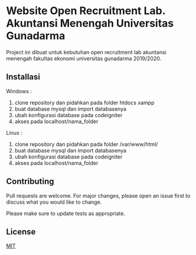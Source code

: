 # Website Open Recruitment Lab. Akuntansi Menengah Universitas Gunadarma

Project ini dibuat untuk kebutuhan open recruitment lab akuntansi menengah fakultas ekonomi universitas gunadarma 2019/2020.

## Installasi

Windows :
1. clone repository dan pidahkan pada folder htdocs xampp
2. buat database mysql dan import databasenya
3. ubah konfigurasi database pada codeigniter
4. akses pada localhost/nama_folder

Linux :
1. clone repository dan pidahkan pada folder /var/www/html/
2. buat database mysql dan import databasenya
3. ubah konfigurasi database pada codeigniter
4. akses pada localhost/nama_folder
## Contributing
Pull requests are welcome. For major changes, please open an issue first to discuss what you would like to change.

Please make sure to update tests as appropriate.

## License
[MIT](https://choosealicense.com/licenses/mit/)
